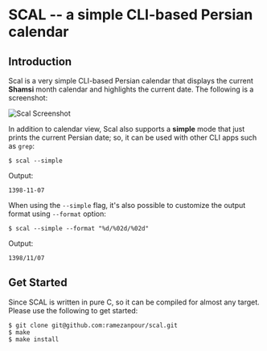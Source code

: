 # SCAL -- a simple CLI-based Persian calendar

## Introduction

Scal is a very simple CLI-based Persian calendar that displays the current **Shamsi** month calendar and highlights the current date. The following is a screenshot:

![Scal Screenshot](https://user-images.githubusercontent.com/1416456/73172575-8f743680-4118-11ea-9159-33a65bfc2f71.png)

In addition to calendar view, Scal also supports a **simple** mode that just prints the current Persian date; so, it can be used with other CLI apps such as `grep`:

```
$ scal --simple
```
Output:
```
1398-11-07
```
When using the `--simple` flag, it's also possible to customize the output format using `--format` option:
```
$ scal --simple --format "%d/%02d/%02d"
```
Output:
```
1398/11/07
```

## Get Started
Since SCAL is written in pure C, so it can be compiled for almost any target. Please use the following to get started:
```
$ git clone git@github.com:ramezanpour/scal.git
$ make
$ make install
```
